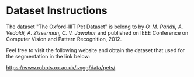# Dataset Instructions
The dataset "The Oxford-IIIT Pet Dataset" is belong to by _O. M. Parkhi, A. Vedaldi, A. Zisserman, C. V. Jawahar_ and published on IEEE Conference on Computer Vision and Pattern Recognition, 2012.

Feel free to visit the following website and obtain the dataset that used for the segmentation in the link below:

https://www.robots.ox.ac.uk/~vgg/data/pets/
